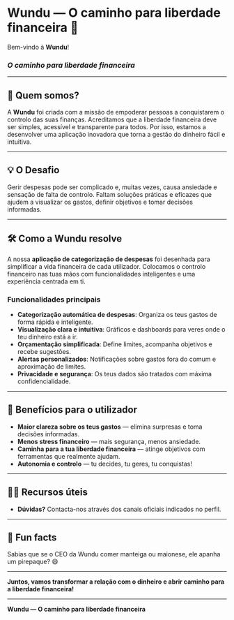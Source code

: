 # Wundu — O caminho para liberdade financeira 🚀

Bem-vindo à **Wundu**!  
### *O caminho para liberdade financeira*

---

## 👋 Quem somos?

A **Wundu** foi criada com a missão de empoderar pessoas a conquistarem o controlo das suas finanças. Acreditamos que a liberdade financeira deve ser simples, acessível e transparente para todos. Por isso, estamos a desenvolver uma aplicação inovadora que torna a gestão do dinheiro fácil e intuitiva.

---

## 💡 O Desafio

Gerir despesas pode ser complicado e, muitas vezes, causa ansiedade e sensação de falta de controlo. Faltam soluções práticas e eficazes que ajudem a visualizar os gastos, definir objetivos e tomar decisões informadas.

---

## 🛠️ Como a Wundu resolve

A nossa **aplicação de categorização de despesas** foi desenhada para simplificar a vida financeira de cada utilizador. Colocamos o controlo financeiro nas tuas mãos com funcionalidades inteligentes e uma experiência centrada em ti.

### Funcionalidades principais

- **Categorização automática de despesas**: Organiza os teus gastos de forma rápida e inteligente.
- **Visualização clara e intuitiva**: Gráficos e dashboards para veres onde o teu dinheiro está a ir.
- **Orçamentação simplificada**: Define limites, acompanha objetivos e recebe sugestões.
- **Alertas personalizados**: Notificações sobre gastos fora do comum e aproximação de limites.
- **Privacidade e segurança**: Os teus dados são tratados com máxima confidencialidade.

---

## 🌟 Benefícios para o utilizador

- **Maior clareza sobre os teus gastos** — elimina surpresas e toma decisões informadas.
- **Menos stress financeiro** — mais segurança, menos ansiedade.
- **Caminha para a tua liberdade financeira** — atinge objetivos com ferramentas que realmente ajudam.
- **Autonomia e controlo** — tu decides, tu geres, tu conquistas!

---

## 👩‍💻 Recursos úteis

- **Dúvidas?** Contacta-nos através dos canais oficiais indicados no perfil.

---

## 🍿 Fun facts

Sabias que se o CEO da Wundu comer manteiga ou maionese, ele apanha um pirepaque? 😄

---

**Juntos, vamos transformar a relação com o dinheiro e abrir caminho para a liberdade financeira!**

---

**Wundu — O caminho para liberdade financeira**
